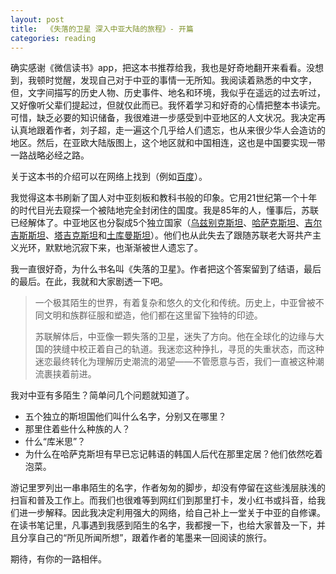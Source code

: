 ```yaml
---
layout: post
title:  《失落的卫星 深入中亚大陆的旅程》- 开篇
categories: reading
---
```


确实感谢《微信读书》app，把这本书推荐给我，我也是好奇地翻开来看看。没想到，我顿时觉醒，发现自己对于中亚的事情一无所知。我阅读着熟悉的中文字，但，文字间描写的历史人物、历史事件、地名和环境，我似乎在遥远的过去听过，又好像听父辈们提起过，但就仅此而已。我怀着学习和好奇的心情把整本书读完。可惜，缺乏必要的知识储备，我很难进一步感受到中亚地区的人文状况。我决定再认真地跟着作者，刘子超，走一遍这个几乎给人们遗忘，也从来很少华人会造访的地区。然后，在亚欧大陆版图上，这个地区就和中国相连，这也是中国要实现一带一路战略必经之路。

关于这本书的介绍可以在网络上找到（例如[百度](https://baike.baidu.com/item/%E5%A4%B1%E8%90%BD%E7%9A%84%E5%8D%AB%E6%98%9F%EF%BC%9A%E6%B7%B1%E5%85%A5%E4%B8%AD%E4%BA%9A%E5%A4%A7%E9%99%86%E7%9A%84%E6%97%85%E7%A8%8B/60311540)）。

我觉得这本书刷新了国人对中亚刻板和教科书般的印象。它用21世纪第一个十年的时代目光去窥探一个被陆地完全封闭住的国度。我是85年的人，懂事后，苏联已经解体了。中亚地区也分裂成5个独立国家（[乌兹别克斯坦](https://baike.baidu.com/item/%E4%B9%8C%E5%85%B9%E5%88%AB%E5%85%8B%E6%96%AF%E5%9D%A6/216568?fromModule=lemma_inlink)、[哈萨克斯坦](https://baike.baidu.com/item/%E5%93%88%E8%90%A8%E5%85%8B%E6%96%AF%E5%9D%A6/130158?fromModule=lemma_inlink)、[吉尔吉斯斯坦](https://baike.baidu.com/item/%E5%90%89%E5%B0%94%E5%90%89%E6%96%AF%E6%96%AF%E5%9D%A6/129860?fromModule=lemma_inlink)、[塔吉克斯坦](https://baike.baidu.com/item/%E5%A1%94%E5%90%89%E5%85%8B%E6%96%AF%E5%9D%A6/211555?fromModule=lemma_inlink)和[土库曼斯坦](https://baike.baidu.com/item/%E5%9C%9F%E5%BA%93%E6%9B%BC%E6%96%AF%E5%9D%A6/209238?fromModule=lemma_inlink)）。他们也从此失去了跟随苏联老大哥共产主义光环，默默地沉寂下来，也渐渐被世人遗忘了。

我一直很好奇，为什么书名叫《失落的卫星》。作者把这个答案留到了结语，最后的最后。在此，我就和大家剧透一下吧。
> 一个极其陌生的世界，有着复杂和悠久的文化和传统。历史上，中亚曾被不同文明和族群征服和塑造，他们都在这里留下独特的印迹。
> 
> 苏联解体后，中亚像一颗失落的卫星，迷失了方向。他在全球化的边缘与大国的狭缝中校正着自己的轨道。我迷恋这种挣扎，寻觅的失重状态，而这种迷恋最终转化为理解历史潮流的渴望——不管愿意与否，我们一直被这种潮流裹挟着前进。
> 

我对中亚有多陌生？简单问几个问题就知道了。

- 五个独立的斯坦国他们叫什么名字，分别又在哪里？
- 那里住着些什么种族的人？
- 什么“库米思”？
- 为什么在哈萨克斯坦有早已忘记韩语的韩国人后代在那里定居？他们依然吃着泡菜。


游记里罗列出一串串陌生的名字，作者匆匆的脚步，却没有停留在这些浅层肤浅的扫盲和普及工作上。而我们也很难等到网红们到那里打卡，发小红书或抖音，给我们进一步解释。因此我决定利用强大的网络，给自己补上一堂关于中亚的自修课。在读书笔记里，凡事遇到我感到陌生的名字，我都搜一下，也给大家普及一下，并且分享自己的“所见所闻所想”，跟着作者的笔墨来一回阅读的旅行。

期待，有你的一路相伴。
<!--stackedit_data:
eyJoaXN0b3J5IjpbNzQwODMxODEsMjAwMjQ5MTA4OSw5NDQzMj
AxMjJdfQ==
-->